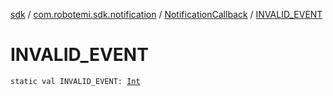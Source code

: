 [sdk](../../index.md) / [com.robotemi.sdk.notification](../index.md) / [NotificationCallback](index.md) / [INVALID_EVENT](./-i-n-v-a-l-i-d_-e-v-e-n-t.md)

# INVALID_EVENT

`static val INVALID_EVENT: `[`Int`](https://kotlinlang.org/api/latest/jvm/stdlib/kotlin/-int/index.html)